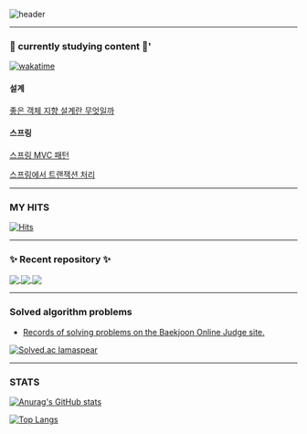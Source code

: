 ![header](https://capsule-render.vercel.app/api?type=slice&color=gradient&text=%this-is-spear%20%20&height=200&fontSize=100)
<!-- ![header](https://capsule-render.vercel.app/api?type=waving&color=auto&height=300&section=header&text=this-is-spear&fontSize=90) -->
---

### 🌟 currently studying content 🌟'

[![wakatime](https://wakatime.com/badge/user/90b119ca-80b9-4368-a9d2-3404cc5dd55b.svg)](https://wakatime.com/@90b119ca-80b9-4368-a9d2-3404cc5dd55b)

#### 설계

[좋은 객체 지향 설계란 무엇일까](https://github.com/this-is-spear/posting-review/blob/tis/tis/2022-02-24/좋은-객체지향-설계란-무엇일까.md)

#### 스프링

[스프링 MVC 패턴](https://github.com/this-is-spear/posting-review/blob/tis/tis/2022-03-24/스프링과-MVC-패턴.md)

[스프링에서 트랜잭션 처리](https://github.com/this-is-spear/posting-review/blob/tis/tis/2022-03-10/스프링에서-트랜잭션-처리.md)

---
### MY HITS
  [![Hits](https://hits.seeyoufarm.com/api/count/incr/badge.svg?url=https%3A%2F%2Fgithub.com%2FImaspear&count_bg=%239A9B9A&title_bg=%23555555&icon=&icon_color=%23E7E7E7&title=hits&edge_flat=false)](https://hits.seeyoufarm.com)

---

### ✨ Recent  repository ✨

<a href="https://github.com/next-step/ddd-legacy/tree/this-is-spear">
  <img align="center" src="https://github-readme-stats.vercel.app/api/pin/?username=this-is-spear&repo=ddd-legacy" />
</a>
<a href="https://github.com/this-is-spear/posting-review/tree/tis/tis">
  <img align="center" src="https://github-readme-stats.vercel.app/api/pin/?username=this-is-spear&repo=posting-review" />
</a>
<a href="https://github.com/this-is-spear/spring-community-project">
  <img align="center" src="https://github-readme-stats.vercel.app/api/pin/?username=this-is-spear&repo=spring-community-project" />
</a>
<!--
<a href="https://github.com/this-is-spear/spring-community-project">
  <img align="center" src="https://github-readme-stats.vercel.app/api/pin/?username=this-is-spear&repo=spring-community-project" />
</a>
-->

---
### Solved algorithm problems
-  [Records of solving problems on the Baekjoon Online Judge site.](https://solved.ac/profile/geonc123)


[![Solved.ac Iamaspear](http://mazassumnida.wtf/api/v2/generate_badge?boj=geonc123)](https://solved.ac/geonc123)
<!-- ![Iamaspear profile](http://mazandi.herokuapp.com/api?handle=geonc123&theme=cold)
 -->
---


### STATS



[![Anurag's GitHub stats](https://github-readme-stats.vercel.app/api?username=this-is-spear)](https://github.com/anuraghazra/github-readme-stats)

[![Top Langs](https://github-readme-stats.vercel.app/api/top-langs/?username=this-is-spear&layout=compact)](https://github.com/anuraghazra/github-readme-stats)

